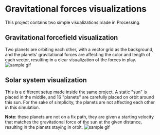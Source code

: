 # Gravitational forces visualizations

This project contains two simple visualizations made in Processing.

## Gravitational forcefield visualization
Two planets are orbiting each other, with a vector grid as the background, and the planets' gravitational forces are affecting the color and length of each vector, resulting in a clear visualization of the forces in play.
<img src="data/twoplanet_sample_short.gif" alt="sample gif">

## Solar system visualization
This is a different setup made inside the same project. A static "sun" is placed in the middle, and 16 "planets" are carefully placed on orbit around this sun. For the sake of simplicity, the planets are not affecting each other in this simulation.

**Note:** these planets are not on a fix path, they are given a starting velocity that matches the gravitational force of the sun at the given distance, resulting in the planets staying in orbit.
<img src="data/system_sample_short.gif" alt="sample gif">
